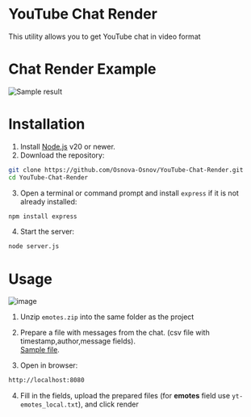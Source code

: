 # YouTube Chat Render
This utility allows you to get YouTube chat in video format

# Chat Render Example
![Sample result](https://github.com/Osnova-Osnov/YouTube-Chat-Render/blob/master/example/result.gif)

# Installation
1. Install [Node.js](https://nodejs.org/) v20 or newer.
2. Download the repository:
```bash
git clone https://github.com/Osnova-Osnov/YouTube-Chat-Render.git
cd YouTube-Chat-Render
```
3. Open a terminal or command prompt and install `express` if it is not already installed:
```bash
npm install express
```
4. Start the server:
```bash
node server.js
```

# Usage

![image](https://github.com/user-attachments/assets/f35f91a2-1efb-42f6-b143-130968618d3b)

1. Unzip `emotes.zip` into the same folder as the project
2. Prepare a file with messages from the chat. (csv file with timestamp,author,message fields).<br>
   [Sample file](https://github.com/Osnova-Osnov/YouTube-Chat-Render/blob/master/example/yt-messages.csv).
   
4. Open in browser:
```bash
http://localhost:8080
```
4. Fill in the fields, upload the prepared files (for **emotes** field use `yt-emotes_local.txt`), and click render
